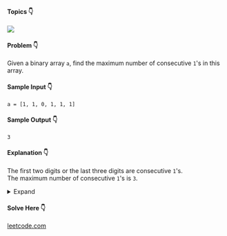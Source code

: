#### Topics :point_down:
![](https://img.shields.io/badge/-array-wheat) 

#### Problem :point_down:
Given a binary array `a`, find the maximum number of consecutive `1`'s in this array.
#### Sample Input :point_down:
```
a = [1, 1, 0, 1, 1, 1]
```
#### Sample Output :point_down:
```
3
```
#### Explanation :point_down:
The first two digits or the last three digits are consecutive `1`'s.  
The maximum number of consecutive `1`'s is `3`.
<details>
<summary>Expand</summary>

#### Python :point_down:
```py
def solve(a):
    c = 0 # count
    t = 0 # temp
    for i in a:
        if (i == 1):
            t += 1
        else:
            t = 0

        c = max(c, t)

    return c
```  
#### Time Complexity :point_down:
```
O(n)
```
#### Space Complexity :point_down:
```
O(1)
```
</details>

#### Solve Here :point_down:
[leetcode.com](https://leetcode.com/problems/max-consecutive-ones/)
